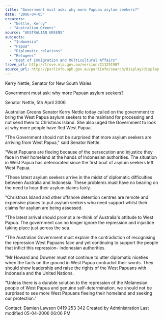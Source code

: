 ```yaml
---
title: "Government must ask: why more Papuan asylum seekers?"
date: "2006-04-05"
creators:
  - "Nettle, Kerry"
  - "Australian Greens"
source: "AUSTRALIAN GREENS"
subjects:
  - "Indonesia"
  - "Papua"
  - "Diplomatic relations"
  - "Refugees"
  - "Dept of Immigration and Multicultural Affairs"
trove_url: http://trove.nla.gov.au/version/211291907
source_url: http://parlinfo.aph.gov.au/parlInfo/search/display/display.w3p;query=Id%3A%22media/pressrel/Y5AJ6%22
---
```


 Kerry Nettle, Senator for New South Wales   

 

 Government must ask: why more Papuan asylum seekers? 

 Senator Nettle, 5th April 2006   

 Australian Greens Senator Kerry Nettle today called on the government to bring the  West Papua asylum seekers to the mainland for processing and not send them to  Christmas Island. She also urged the Government to look at why more people have  fled West Papua.    

 "The Government should not be surprised that more asylum seekers are arriving from  West Papua," said Senator Nettle.    

 "West Papuans are fleeing because of the persecution and injustice they face in their  homeland at the hands of Indonesian authorities. The situation in West Papua has  deteriorated since the first boat of asylum seekers left West Papua.    

 "These latest asylum seekers arrive in the midst of diplomatic difficulties between  Australia and Indonesia. These problems must have no bearing on the need to hear  their asylum claims fairly.    

 "Christmas Island and other offshore detention centres are remote and expensive  places to put asylum seekers who need support whilst their claims for asylum are  being assessed.    

 "The latest arrival should prompt a re-think of Australia's attitude to West Papua. The  government can no longer ignore the repression and injustice taking place just across  the sea.    

 "The Australian Government must explain the contradiction of recognising the  repression West Papuans face and yet continuing to support the people that inflict this  repression- Indonesian authorities.    

 "Mr Howard and Downer must not continue to utter diplomatic niceties when the  facts on the ground in West Papua contradict their words. They should show  leadership and raise the rights of the West Papuans with Indonesia and the United  Nations.    

 "Unless there is a durable solution to the repression of the Melanesian people of West  Papua and genuine self-determination, we should not be surprised to see more West  Papuans fleeing their homeland and seeking our protection."    

 Contact: Damien Lawson 0419 253 342   Created by Administration   Last modified 05-04-2006 06:06 PM    

